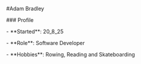 \#Adam Bradley



\### Profile

\- \*\*Started\*\*: 20\_8\_25

\- \*\*Role\*\*: Software Developer

\- \*\*Hobbies\*\*: Rowing, Reading and Skateboarding





